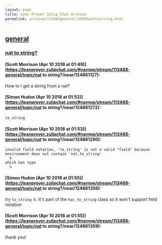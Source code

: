 ```yaml
---
layout: page
title: Lean Prover Zulip Chat Archive 
permalink: archive/113488general/55645nattostring.html
---
```


## [general](index.html)
### [nat to string?](55645nattostring.html)

#### [Scott Morrison (Apr 10 2018 at 01:49)](https://leanprover.zulipchat.com/#narrow/stream/113488-general/topic/nat to string?/near/124861127):
How to I get a string from a nat?

#### [Simon Hudon (Apr 10 2018 at 01:52)](https://leanprover.zulipchat.com/#narrow/stream/113488-general/topic/nat to string?/near/124861272):
`to_string`

#### [Scott Morrison (Apr 10 2018 at 01:53)](https://leanprover.zulipchat.com/#narrow/stream/113488-general/topic/nat to string?/near/124861290):
````
invalid field notation, 'to_string' is not a valid "field" because environment does not contain 'nat.to_string'
  k
which has type
  ℕ
````

#### [Simon Hudon (Apr 10 2018 at 01:55)](https://leanprover.zulipchat.com/#narrow/stream/113488-general/topic/nat to string?/near/124861356):
try `to_string k`. It's part of the `has_to_string` class so it won't support field notation

#### [Scott Morrison (Apr 10 2018 at 01:55)](https://leanprover.zulipchat.com/#narrow/stream/113488-general/topic/nat to string?/near/124861359):
thank you!

